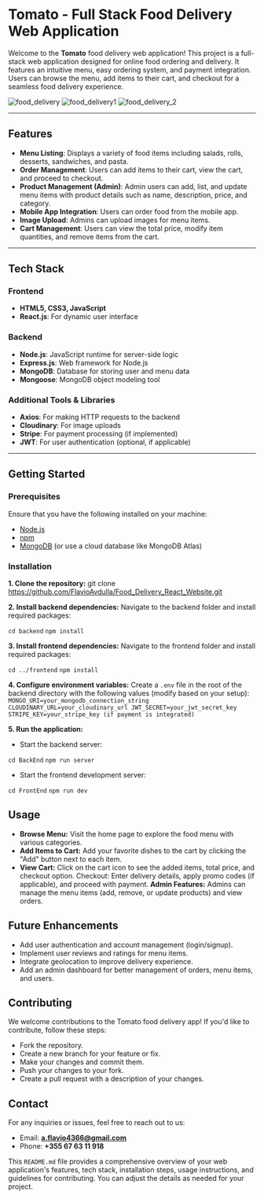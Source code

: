 # Tomato - Full Stack Food Delivery Web Application

Welcome to the **Tomato** food delivery web application! This project is a full-stack web application designed for online food ordering and delivery. It features an intuitive menu, easy ordering system, and payment integration. Users can browse the menu, add items to their cart, and checkout for a seamless food delivery experience.

![food_delivery](https://github.com/user-attachments/assets/672d57c1-4ada-44f2-812f-d5cd88a2d546)
![food_delivery1](https://github.com/user-attachments/assets/e5259e65-58f2-44f1-ac1b-9421a7dc3e96)
![food_delivery_2](https://github.com/user-attachments/assets/85207ea1-7b46-46a7-a448-7a065c4eded6)

---

## Features

- **Menu Listing**: Displays a variety of food items including salads, rolls, desserts, sandwiches, and pasta.
- **Order Management**: Users can add items to their cart, view the cart, and proceed to checkout.
- **Product Management (Admin)**: Admin users can add, list, and update menu items with product details such as name, description, price, and category.
- **Mobile App Integration**: Users can order food from the mobile app.
- **Image Upload**: Admins can upload images for menu items.
- **Cart Management**: Users can view the total price, modify item quantities, and remove items from the cart.

---

## Tech Stack

### Frontend
- **HTML5, CSS3, JavaScript**
- **React.js**: For dynamic user interface

### Backend
- **Node.js**: JavaScript runtime for server-side logic
- **Express.js**: Web framework for Node.js
- **MongoDB**: Database for storing user and menu data
- **Mongoose**: MongoDB object modeling tool

### Additional Tools & Libraries
- **Axios**: For making HTTP requests to the backend
- **Cloudinary**: For image uploads
- **Stripe**: For payment processing (if implemented)
- **JWT**: For user authentication (optional, if applicable)

---

## Getting Started

### Prerequisites

Ensure that you have the following installed on your machine:

- [Node.js](https://nodejs.org/)
- [npm](https://www.npmjs.com/)
- [MongoDB](https://www.mongodb.com/) (or use a cloud database like MongoDB Atlas)

### Installation

**1. Clone the repository:**
git clone https://github.com/FlavioAvdulla/Food_Delivery_React_Website.git

**2. Install backend dependencies:**
Navigate to the backend folder and install required packages:

`
cd backend
`
`
npm install
`

**3. Install frontend dependencies:**
Navigate to the frontend folder and install required packages:

`
cd ../frontend
`
`
npm install
`

**4. Configure environment variables:**
Create a `.env` file in the root of the backend directory with the following values (modify based on your setup):
`
MONGO_URI=your_mongodb_connection_string
CLOUDINARY_URL=your_cloudinary_url
JWT_SECRET=your_jwt_secret_key
STRIPE_KEY=your_stripe_key (if payment is integrated)
`

**5. Run the application:**
- Start the backend server:

`
cd BackEnd
`
`
npm run server
`
- Start the frontend development server:

`
cd FrontEnd
`
`
npm run dev
`

## Usage
- **Browse Menu:** Visit the home page to explore the food menu with various categories.
- **Add Items to Cart:** Add your favorite dishes to the cart by clicking the "Add" button next to each item.
- **View Cart:** Click on the cart icon to see the added items, total price, and checkout option.
Checkout: Enter delivery details, apply promo codes (if applicable), and proceed with payment.
**Admin Features:** Admins can manage the menu items (add, remove, or update products) and view orders.

## Future Enhancements
- Add user authentication and account management (login/signup).
- Implement user reviews and ratings for menu items.
- Integrate geolocation to improve delivery experience.
- Add an admin dashboard for better management of orders, menu items, and users.

## Contributing
We welcome contributions to the Tomato food delivery app! If you'd like to contribute, follow these steps:
- Fork the repository.
- Create a new branch for your feature or fix.
- Make your changes and commit them.
- Push your changes to your fork.
- Create a pull request with a description of your changes.

## Contact
For any inquiries or issues, feel free to reach out to us:

- Email: **a.flavio4366@gmail.com**
- Phone: **+355 67 63 11 918**


This `README.md` file provides a comprehensive overview of your web application's features, tech stack, installation steps, usage instructions, and guidelines for contributing. You can adjust the details as needed for your project.

